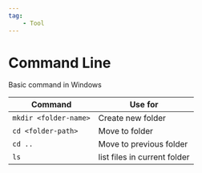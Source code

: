```yaml
---
tag:
    - Tool
---
```


# Command Line

Basic command in Windows

| Command | Use for |
| --- | --- |
| `mkdir <folder-name>` | Create new folder |
| `cd <folder-path>` | Move to folder |
| `cd ..` | Move to previous folder |
| `ls` | list files in current folder |
